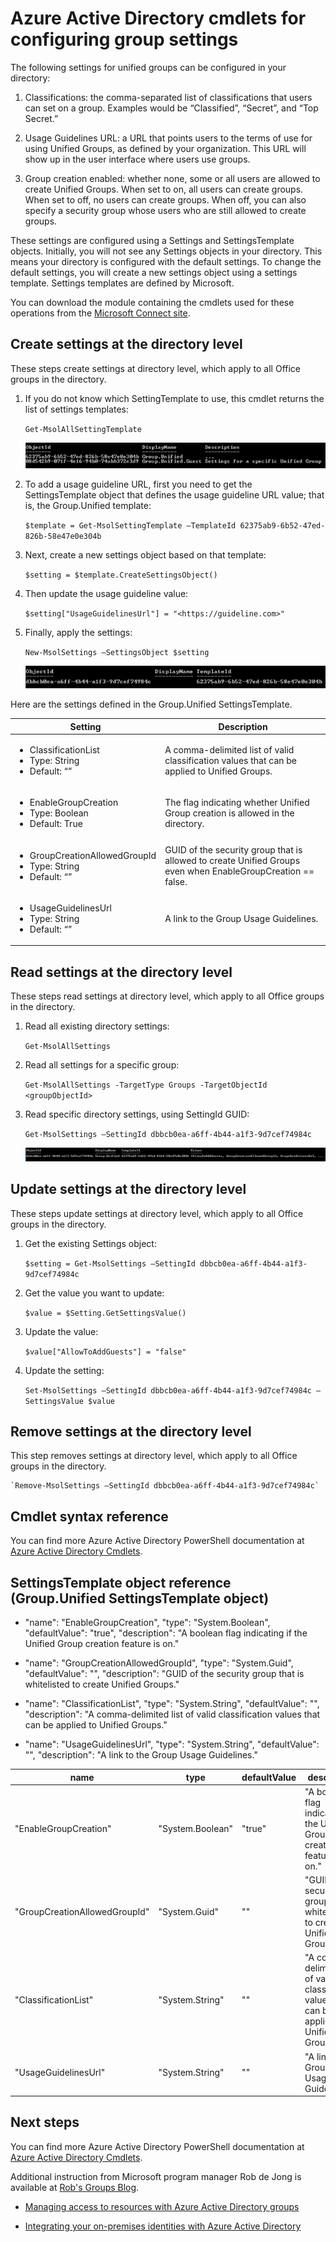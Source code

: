 <properties
	pageTitle="Azure Active Directory cmdlets for configuring group settings | Microsoft Azure"
	description="How manage the settings for groups using Azure Active Directory cmdlets."
	services="active-directory"
	documentationCenter=""
	authors="curtand"
	manager="femila"
	editor=""/>

<tags
	ms.service="active-directory"
	ms.workload="identity"
	ms.tgt_pltfrm="na"
	ms.devlang="na"
	ms.topic="article"
	ms.date="06/21/2016"
	ms.author="curtand"/>


# Azure Active Directory cmdlets for configuring group settings

The following settings for unified groups can be configured in your directory:

1.  Classifications: the comma-separated list of classifications that users can set on a group. Examples would be “Classified”, “Secret”, and “Top Secret.”

2.  Usage Guidelines URL: a URL that points users to the terms of use for using Unified Groups, as defined by your organization. This URL will show up in the user interface where users use groups.

3.  Group creation enabled: whether none, some or all users are allowed to create Unified Groups. When set to on, all users can create groups. When set to off, no users can create groups. When off, you can also specify a security group whose users who are still allowed to create groups.

These settings are configured using a Settings and SettingsTemplate objects. Initially, you will not see any Settings objects in your directory. This means your directory is configured with the default settings. To change the default settings, you will create a new settings object using a settings template. Settings templates are defined by Microsoft.

You can download the module containing the cmdlets used for these operations from the [Microsoft Connect site](http://connect.microsoft.com/site1164/Downloads/DownloadDetails.aspx?DownloadID=59185).

## Create settings at the directory level

These steps create settings at directory level, which apply to all Office groups in the directory.

1. If you do not know which SettingTemplate to use, this cmdlet returns the list of settings templates:

	`Get-MsolAllSettingTemplate`

	![List of settings templates](./media/active-directory-accessmanagement-groups-settings-cmdlets/list-of-templates.png)

2. To add a usage guideline URL, first you need to get the SettingsTemplate object that defines the usage guideline URL value; that is, the Group.Unified template:

	`$template = Get-MsolSettingTemplate –TemplateId 62375ab9-6b52-47ed-826b-58e47e0e304b`

3. Next, create a new settings object based on that template:

	`$setting = $template.CreateSettingsObject()`

4. Then update the usage guideline value:

	`$setting["UsageGuidelinesUrl"] = "<https://guideline.com>"`

5. Finally, apply the settings:

	`New-MsolSettings –SettingsObject $setting`

	![Add a usage guideline URL](./media/active-directory-accessmanagement-groups-settings-cmdlets/add-usage-guideline-url.png)

Here are the settings defined in the Group.Unified SettingsTemplate.

 **Setting**                          | **Description**                                                                                             
--------------------------------------|-----------------------------------------------
 <ul><li>ClassificationList<li>Type: String<li>Default: “”                  | A comma-delimited list of valid classification values that can be applied to Unified Groups.                
 <ul><li>EnableGroupCreation<li>Type: Boolean<li>Default: True              | The flag indicating whether Unified Group creation is allowed in the directory.                               
 <ul><li>GroupCreationAllowedGroupId<li>Type: String<li>Default: “”         | GUID of the security group that is allowed to create Unified Groups even when EnableGroupCreation == false.
 <ul><li>UsageGuidelinesUrl<li>Type: String<li>Default: “”                  | A link to the Group Usage Guidelines.                                                                       

## Read settings at the directory level

These steps read settings at directory level, which apply to all Office groups in the directory.

1. Read all existing directory settings:

	`Get-MsolAllSettings`

2. Read all settings for a specific group:

	`Get-MsolAllSettings -TargetType Groups -TargetObjectId <groupObjectId>`

3. Read specific directory settings, using SettingId GUID:

	`Get-MsolSettings –SettingId dbbcb0ea-a6ff-4b44-a1f3-9d7cef74984c`

	![Settings ID GUID](./media/active-directory-accessmanagement-groups-settings-cmdlets/settings-id-guid.png)

## Update settings at the directory level

These steps update settings at directory level, which apply to all Office groups in the directory.

1. Get the existing Settings object:

	`$setting = Get-MsolSettings –SettingId dbbcb0ea-a6ff-4b44-a1f3-9d7cef74984c`

2. Get the value you want to update:

	`$value = $Setting.GetSettingsValue()`

3. Update the value:

	`$value["AllowToAddGuests"] = "false"`

4. Update the setting:

	`Set-MsolSettings –SettingId dbbcb0ea-a6ff-4b44-a1f3-9d7cef74984c –SettingsValue $value`

## Remove settings at the directory level

This step removes settings at directory level, which apply to all Office groups in the directory.

	`Remove-MsolSettings –SettingId dbbcb0ea-a6ff-4b44-a1f3-9d7cef74984c`

## Cmdlet syntax reference

You can find more Azure Active Directory PowerShell documentation at [Azure Active Directory Cmdlets](http://go.microsoft.com/fwlink/p/?LinkId=808260).

## SettingsTemplate object reference (Group.Unified SettingsTemplate object)

- "name": "EnableGroupCreation", "type": "System.Boolean", "defaultValue": "true", "description": "A boolean flag indicating if the Unified Group creation feature is on."

- "name": "GroupCreationAllowedGroupId", "type": "System.Guid", "defaultValue": "", "description": "GUID of the security group that is whitelisted to create Unified Groups."

- "name": "ClassificationList", "type": "System.String", "defaultValue": "", "description": "A comma-delimited list of valid classification values that can be applied to Unified Groups."

- "name": "UsageGuidelinesUrl", "type": "System.String", "defaultValue": "", "description": "A link to the Group Usage Guidelines."

name | type | defaultValue | description
----------  | ----------  | ---------  | ----------
"EnableGroupCreation"  | "System.Boolean"  | "true"  | "A boolean flag indicating if the Unified Group creation feature is on."
"GroupCreationAllowedGroupId"  | "System.Guid"  | ""  | "GUID of the security group that is whitelisted to create Unified Groups."
"ClassificationList"  | "System.String"  | ""  | "A comma-delimited list of valid classification values that can be applied to Unified Groups."
"UsageGuidelinesUrl"  | "System.String"  | ""  | "A link to the Group Usage Guidelines."

## Next steps

You can find more Azure Active Directory PowerShell documentation at [Azure Active Directory Cmdlets](http://go.microsoft.com/fwlink/p/?LinkId=808260).

Additional instruction from Microsoft program manager Rob de Jong is available at [Rob's Groups Blog](http://robsgroupsblog.com/blog/configuring-settings-for-office-365-groups-in-azure-ad).

* [Managing access to resources with Azure Active Directory groups](active-directory-manage-groups.md)

* [Integrating your on-premises identities with Azure Active Directory](active-directory-aadconnect.md)
